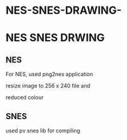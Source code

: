 


# NES-SNES-DRAWING- 

# NES SNES DRWING 

## NES 

 For NES, used png2nes application 
 
 resize image to 256 x 240 file and 
 
 reduced colour 
 
 ## SNES 
 
 used pv snes lib for compiling 
 
 
